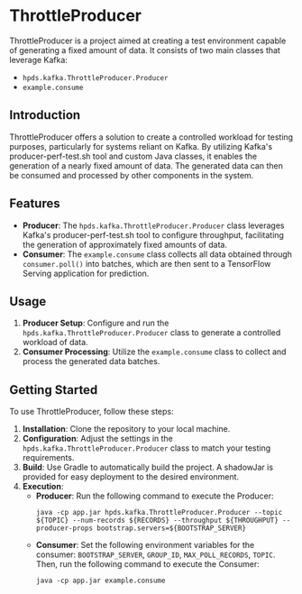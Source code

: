 # ThrottleProducer

ThrottleProducer is a project aimed at creating a test environment capable of generating a fixed amount of data. It consists of two main classes that leverage Kafka:
- `hpds.kafka.ThrottleProducer.Producer`
- `example.consume`

## Introduction

ThrottleProducer offers a solution to create a controlled workload for testing purposes, particularly for systems reliant on Kafka. By utilizing Kafka's producer-perf-test.sh tool and custom Java classes, it enables the generation of a nearly fixed amount of data. The generated data can then be consumed and processed by other components in the system.

## Features

- **Producer**: The `hpds.kafka.ThrottleProducer.Producer` class leverages Kafka's producer-perf-test.sh tool to configure throughput, facilitating the generation of approximately fixed amounts of data.
- **Consumer**: The `example.consume` class collects all data obtained through `consumer.poll()` into batches, which are then sent to a TensorFlow Serving application for prediction.

## Usage

1. **Producer Setup**: Configure and run the `hpds.kafka.ThrottleProducer.Producer` class to generate a controlled workload of data.
2. **Consumer Processing**: Utilize the `example.consume` class to collect and process the generated data batches.

## Getting Started

To use ThrottleProducer, follow these steps:

1. **Installation**: Clone the repository to your local machine.
2. **Configuration**: Adjust the settings in the `hpds.kafka.ThrottleProducer.Producer` class to match your testing requirements.
3. **Build**: Use Gradle to automatically build the project. A shadowJar is provided for easy deployment to the desired environment.
4. **Execution**:
    - **Producer**: Run the following command to execute the Producer:
      ```
      java -cp app.jar hpds.kafka.ThrottleProducer.Producer --topic ${TOPIC} --num-records ${RECORDS} --throughput ${THROUGHPUT} --producer-props bootstrap.servers=${BOOTSTRAP_SERVER}
      ```
    - **Consumer**: Set the following environment variables for the consumer: `BOOTSTRAP_SERVER`, `GROUP_ID`, `MAX_POLL_RECORDS`, `TOPIC`. Then, run the following command to execute the Consumer:
      ```
      java -cp app.jar example.consume
      ```
